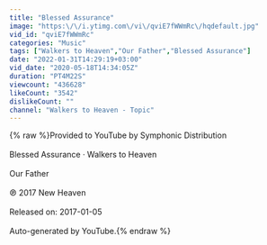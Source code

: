 ```yaml
---
title: "Blessed Assurance"
image: "https:\/\/i.ytimg.com\/vi\/qviE7fWWmRc\/hqdefault.jpg"
vid_id: "qviE7fWWmRc"
categories: "Music"
tags: ["Walkers to Heaven","Our Father","Blessed Assurance"]
date: "2022-01-31T14:29:19+03:00"
vid_date: "2020-05-18T14:34:05Z"
duration: "PT4M22S"
viewcount: "436628"
likeCount: "3542"
dislikeCount: ""
channel: "Walkers to Heaven - Topic"
---
```

{% raw %}Provided to YouTube by Symphonic Distribution<br /><br />Blessed Assurance · Walkers to Heaven<br /><br />Our Father<br /><br />℗ 2017 New Heaven<br /><br />Released on: 2017-01-05<br /><br />Auto-generated by YouTube.{% endraw %}
